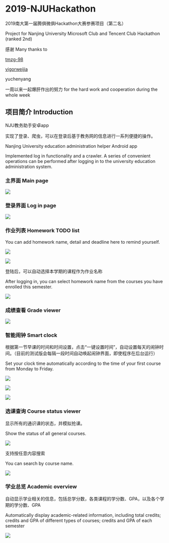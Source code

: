 # 2019-NJUHackathon

2019南大第一届腾俱微俱Hackathon大赛参赛项目（第二名）

Project for Nanjing University Microsoft Club and Tencent Club Hackathon (ranked 2nd) 


感谢 Many thanks to

[tmzg-98](https://github.com/tmzg-98)

[vigorweijia](https://github.com/vigorweijia)

yuchenyang

一周以来一起爆肝作出的努力 for the hard work and cooperation during the whole week


## 项目简介 Introduction

NJU教务助手安卓app

实现了登录、爬虫，可以在登录后基于教务网的信息进行一系列便捷的操作。

Nanjing University education administration helper Android app

Implemented log in functionality and a crawler. A series of convenient operations can be performed after logging in to the university education administration system.

### 主界面 Main page

![](demo/main.png)

### 登录界面 Log in page

![](demo/login.png)

### 作业列表 Homework TODO list

You can add homework name, detail and deadline here to remind yourself.

![](demo/homeworkitem1.png)

![](demo/homework.png)

登陆后，可以自动选择本学期的课程作为作业名称

After logging in, you can select homework name from the courses you have enrolled this semester.

![](demo/homeworkitem2.png)

### 成绩查看 Grade viewer

![](demo/grade.png)

### 智能闹钟 Smart clock

根据第一节早课的时间和时间设置，点击“一键设置时间”，自动设置每天的闹钟时间。（目前的测试版会每隔一段时间自动唤起闹钟界面，即使程序在后台运行）

Set your clock time automatically according to the time of your first course from Monday to Friday.

![](demo/clock1.png)

![](demo/clock_setting.png)

![](demo/clock2.png)

### 选课查询 Course status viewer

显示所有的通识课的状态，并模拟抢课。

Show the status of all general courses.

![](demo/course1.png)

支持按任意内容搜索

You can search by course name.

![](demo/course2.png)

### 学业总览 Academic overview

自动显示学业相关的信息，包括总学分数，各类课程的学分数、GPA，以及各个学期的学分数、GPA

Automatically display academic-related information, including total credits; credits and GPA of different types of courses; credits and GPA of each semester

![](demo/overall.png)
